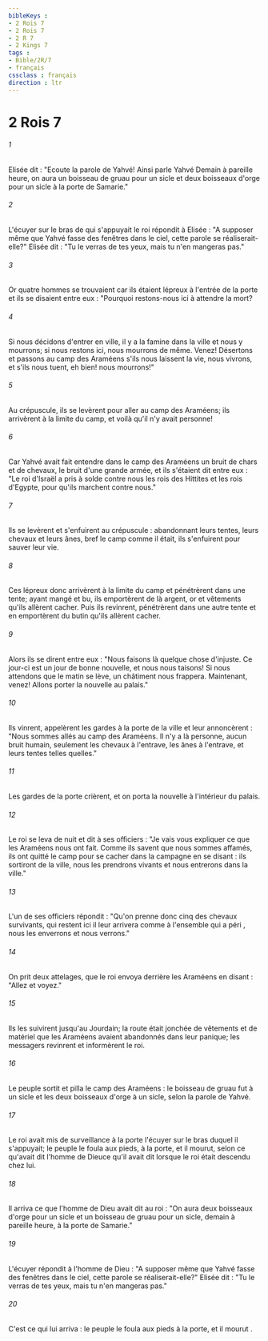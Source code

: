 ```yaml
---
bibleKeys : 
- 2 Rois 7
- 2 Rois 7
- 2 R 7
- 2 Kings 7
tags : 
- Bible/2R/7
- français
cssclass : français
direction : ltr
---
```


# 2 Rois 7

###### 1
Elisée dit : "Ecoute la parole de Yahvé! Ainsi parle Yahvé Demain à pareille heure, on aura un boisseau de gruau pour un sicle et deux boisseaux d'orge pour un sicle à la porte de Samarie."
###### 2
L'écuyer sur le bras de qui s'appuyait le roi répondit à Elisée : "A supposer même que Yahvé fasse des fenêtres dans le ciel, cette parole se réaliserait-elle?" Elisée dit : "Tu le verras de tes yeux, mais tu n'en mangeras pas."
###### 3
Or quatre hommes se trouvaient car ils étaient lépreux à l'entrée de la porte et ils se disaient entre eux : "Pourquoi restons-nous ici à attendre la mort?
###### 4
Si nous décidons d'entrer en ville, il y a la famine dans la ville et nous y mourrons; si nous restons ici, nous mourrons de même. Venez! Désertons et passons au camp des Araméens s'ils nous laissent la vie, nous vivrons, et s'ils nous tuent, eh bien! nous mourrons!"
###### 5
Au crépuscule, ils se levèrent pour aller au camp des Araméens; ils arrivèrent à la limite du camp, et voilà qu'il n'y avait personne!
###### 6
Car Yahvé avait fait entendre dans le camp des Araméens un bruit de chars et de chevaux, le bruit d'une grande armée, et ils s'étaient dit entre eux : "Le roi d'Israël a pris à solde contre nous les rois des Hittites et les rois d'Egypte, pour qu'ils marchent contre nous."
###### 7
Ils se levèrent et s'enfuirent au crépuscule : abandonnant leurs tentes, leurs chevaux et leurs ânes, bref le camp comme il était, ils s'enfuirent pour sauver leur vie.
###### 8
Ces lépreux donc arrivèrent à la limite du camp et pénétrèrent dans une tente; ayant mangé et bu, ils emportèrent de là argent, or et vêtements qu'ils allèrent cacher. Puis ils revinrent, pénétrèrent dans une autre tente et en emportèrent du butin qu'ils allèrent cacher.
###### 9
Alors ils se dirent entre eux : "Nous faisons là quelque chose d'injuste. Ce jour-ci est un jour de bonne nouvelle, et nous nous taisons! Si nous attendons que le matin se lève, un châtiment nous frappera. Maintenant, venez! Allons porter la nouvelle au palais."
###### 10
Ils vinrent, appelèrent les gardes à la porte de la ville et leur annoncèrent : "Nous sommes allés au camp des Araméens. Il n'y a là personne, aucun bruit humain, seulement les chevaux à l'entrave, les ânes à l'entrave, et leurs tentes telles quelles."
###### 11
Les gardes de la porte crièrent, et on porta la nouvelle à l'intérieur du palais.
###### 12
Le roi se leva de nuit et dit à ses officiers : "Je vais vous expliquer ce que les Araméens nous ont fait. Comme ils savent que nous sommes affamés, ils ont quitté le camp pour se cacher dans la campagne en se disant : ils sortiront de la ville, nous les prendrons vivants et nous entrerons dans la ville."
###### 13
L'un de ses officiers répondit : "Qu'on prenne donc cinq des chevaux survivants, qui restent ici il leur arrivera comme à l'ensemble qui a péri , nous les enverrons et nous verrons."
###### 14
On prit deux attelages, que le roi envoya derrière les Araméens en disant : "Allez et voyez."
###### 15
Ils les suivirent jusqu'au Jourdain; la route était jonchée de vêtements et de matériel que les Araméens avaient abandonnés dans leur panique; les messagers revinrent et informèrent le roi.
###### 16
Le peuple sortit et pilla le camp des Araméens : le boisseau de gruau fut à un sicle et les deux boisseaux d'orge à un sicle, selon la parole de Yahvé.
###### 17
Le roi avait mis de surveillance à la porte l'écuyer sur le bras duquel il s'appuyait; le peuple le foula aux pieds, à la porte, et il mourut, selon ce qu'avait dit l'homme de Dieuce qu'il avait dit lorsque le roi était descendu chez lui.
###### 18
Il arriva ce que l'homme de Dieu avait dit au roi : "On aura deux boisseaux d'orge pour un sicle et un boisseau de gruau pour un sicle, demain à pareille heure, à la porte de Samarie."
###### 19
L'écuyer répondit à l'homme de Dieu : "A supposer même que Yahvé fasse des fenêtres dans le ciel, cette parole se réaliserait-elle?" Elisée dit : "Tu le verras de tes yeux, mais tu n'en mangeras pas."
###### 20
C'est ce qui lui arriva : le peuple le foula aux pieds à la porte, et il mourut .
